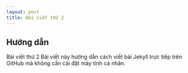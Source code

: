 ```yaml
---
layout: post
title: Bài viết thứ 2
---
```


## Hướng dẫn

Bài viết thứ 2
Bài viết này hướng dẫn cách viết bài Jekyll trực tiếp trên GitHub mà không cần cài đặt máy tính cá nhân.
